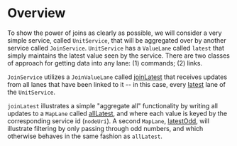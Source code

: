 # Overview

To show the power of joins as clearly as possible, we will consider a very simple service, called `UnitService`, that will be aggregated over by another service called `JoinService`. `UnitService` has a `ValueLane` called `latest` that simply maintains the latest value seen by the service. There are two classes of approach for getting data into any lane: (1) commands; (2) links.

`JoinService` utilizes a `JoinValueLane` called [joinLatest](https://github.com/swimit/swim-academy/blob/master/joins/services/src/main/java/ai/swim/service/JoinService.java#L31-L43) that receives updates from all lanes that have been linked to it -- in this case, every [latest](https://github.com/swimit/swim-academy/blob/master/joins/services/src/main/java/ai/swim/service/UnitService.java#L31-L35) lane of the `UnitService`.

`joinLatest` illustrates a simple "aggregate all" functionality by writing all updates to a `MapLane` called [allLatest](https://github.com/swimit/swim-academy/blob/master/joins/services/src/main/java/ai/swim/service/JoinService.java#L49-L53), and where each value is keyed by the corresponding service id (`nodeUri`). A second `MapLane`, [latestOdd](https://github.com/swimit/swim-academy/blob/master/joins/services/src/main/java/ai/swim/service/JoinService.java#L62-L66), will illustrate filtering by only passing through odd numbers, and which otherwise behaves in the same fashion as `allLatest`.
    
